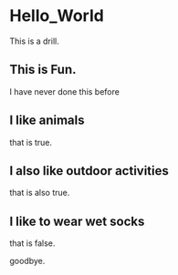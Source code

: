 # Hello_World
This is a drill.

## This is Fun.
I have never done this before

## I like animals
that is true.

## I also like outdoor activities
that is also true.

## I like to wear wet socks
that is false.

goodbye.